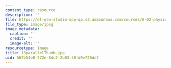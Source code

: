 ```yaml
---
content_type: resource
description: ''
file: https://ol-ocw-studio-app-qa.s3.amazonaws.com/courses/8-02-physics-ii-electricity-and-magnetism-spring-2007/567b54e8772e8dc22b0350fd9e725dd7_13parallelThumb.jpg
file_type: image/jpeg
image_metadata:
  caption: ''
  credit: ''
  image-alt: ''
resourcetype: Image
title: 13parallelThumb.jpg
uid: 567b54e8-772e-8dc2-2b03-50fd9e725dd7
---
```

